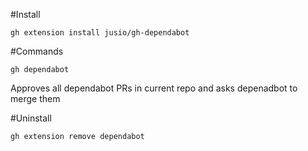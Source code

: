 #Install


```
gh extension install jusio/gh-dependabot

```


#Commands

```
gh dependabot

```

Approves all dependabot PRs in current repo and asks depenadbot to merge them

#Uninstall

```
gh extension remove dependabot

```